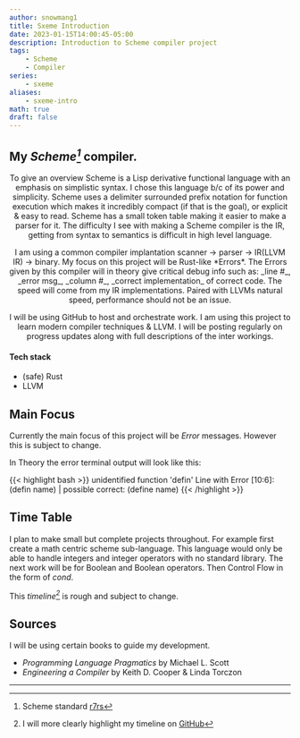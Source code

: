 ```yaml
---
author: snowmang1
title: Sxeme Introduction
date: 2023-01-15T14:00:45-05:00
description: Introduction to Scheme compiler project
tags:
    - Scheme
    - Compiler
series:
    - sxeme
aliases:
    - sxeme-intro
math: true
draft: false
---
```


<link rel="stylesheet" href="https://cdn.jsdelivr.net/npm/katex@0.16.4/dist/katex.min.css" integrity="sha384-vKruj+a13U8yHIkAyGgK1J3ArTLzrFGBbBc0tDp4ad/EyewESeXE/Iv67Aj8gKZ0" crossorigin="anonymous">
<script defer src="https://cdn.jsdelivr.net/npm/katex@0.16.4/dist/katex.min.js" integrity="sha384-PwRUT/YqbnEjkZO0zZxNqcxACrXe+j766U2amXcgMg5457rve2Y7I6ZJSm2A0mS4" crossorigin="anonymous"></script>
<script defer src="https://cdn.jsdelivr.net/npm/katex@0.16.4/dist/contrib/auto-render.min.js" integrity="sha384-+VBxd3r6XgURycqtZ117nYw44OOcIax56Z4dCRWbxyPt0Koah1uHoK0o4+/RRE05" crossorigin="anonymous" onload="renderMathInElement(document.body);"></script>

<!-----------------------Body----------------------->

## My <cite>Scheme[^1]</cite> compiler.

<div style="text-align: center"> 
    <!-- overview of project -->
    <p>
    To give an overview Scheme is a Lisp derivative functional language with an emphasis on simplistic syntax.
    I chose this language b/c of its power and simplicity. Scheme uses a delimiter surrounded prefix notation
    for function execution which makes it incredibly compact (if that is the goal), or explicit & easy to read.
    Scheme has a small token table making it easier to make a parser for it. The difficulty I see with making a
    Scheme compiler is the IR, getting from syntax to semantics is difficult in high level language.
    </p>
    <!-- compiler structure -->
    <p>
    I am using a common compiler implantation scanner -> parser -> IR(LLVM IR) -> binary. My focus on this project will
    be Rust-like *Errors*. The Errors given by this compiler will in theory give critical debug info
    such as: _line #_, _error msg_, _column #_, _correct implementation_
    of correct code. The speed will come from my IR implementations. Paired with LLVMs natural speed,
    performance should not be an issue.
    </p>
    <!-- general info -->
    <p>
    I will be using GitHub to host and orchestrate work. I am using this project to learn modern compiler techniques & LLVM. I will be
    posting regularly on progress updates along with full descriptions of the inter workings.
    </p>
</div>

#### Tech stack
- (safe) Rust
- LLVM

## Main Focus
Currently the main focus of this project will be *Error* messages. However this is subject to change.

In Theory the error terminal output will look like this:

{{< highlight bash >}}
unidentified function 'defin'
Line with Error [10:6]: (defin name)
                              |
possible correct: (define name)
{{< /highlight >}}

## Time Table
I plan to make small but complete projects throughout. For example first create a math centric scheme sub-language.
This language would only be able to handle integers and integer operators with no standard library. The next work will
be for Boolean and Boolean operators. Then Control Flow in the form of *cond*.

This <cite>timeline[^2]</cite> is rough and subject to change.

## Sources
I will be using certain books to guide my development.
- *Programming Language Pragmatics* by Michael L. Scott
- *Engineering a Compiler* by Keith D. Cooper & Linda Torczon

<!----------------------Footer---------------------->

<hr>

[^1]: Scheme standard [r7rs](https://small.r7rs.org/attachment/r7rs.pdf)
[^2]: I will more clearly highlight my timeline on [GitHub](https://github.com/snowmang1/sxeme)
